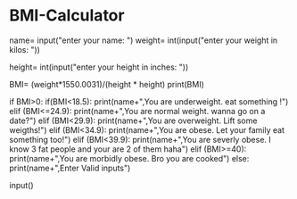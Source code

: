 # BMI-Calculator

name= input("enter your name: ")
weight= int(input("enter your weight in kilos: "))

height= int(input("enter your height in inches: "))

BMI= (weight*1550.0031)/(height * height)
print(BMI)

if BMI>0:
    if(BMI<18.5):
        print(name+",You are underweight. eat something !")
    elif (BMI<=24.9):
        print(name+",You are normal weight. wanna go on a date?")
    elif (BMI<29.9):
        print(name+",You are overweight. Lift some weigths!")
    elif (BMI<34.9):
        print(name+",You are obese. Let your family eat something too!")
    elif (BMI<39.9):
        print(name+",You are severly obese. I know 3 fat people and your are 2 of them haha")
    elif (BMI>=40):
        print(name+",You are morbidly obese. Bro you are cooked")
    else:
        print(name+",Enter Valid inputs")

input() 
